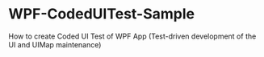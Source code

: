 # WPF-CodedUITest-Sample
How to create Coded UI Test of WPF App (Test-driven development of the UI and UIMap maintenance)
